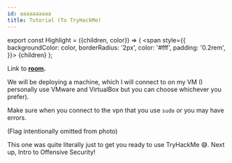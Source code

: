 ```yaml
---
id: aaaaaaaaaa
title: Tutorial (To TryHackMe)
---
```


export const Highlight = ({children, color}) => (
  <span
    style={{
      backgroundColor: color,
      borderRadius: '2px',
      color: '#fff',
      padding: '0.2rem',
    }}>
    {children}
  </span>
);

Link to **[room](https://tryhackme.com/room/tutorial).**

We will be deploying a machine, which I will connect to on my VM (I personally use VMware and VirtualBox but you can choose whichever you prefer). 

Make sure when you connect to the vpn that you use `sudo` or you may have errors.

(Flag intentionally omitted from photo)

This one was quite literally just to get you ready to use TryHackMe 😅. Next up, Intro to Offensive Security!


